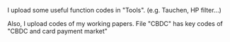 I upload some useful function codes in "Tools". (e.g. Tauchen, HP filter...)

Also, I upload codes of my working papers.
File "CBDC" has key codes of "CBDC and card payment market" 

